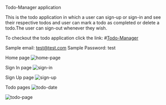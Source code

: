 Todo-Manager application

This is the todo application in which a user can sign-up or sign-in and see their respective todos and user can mark a todo as completed or delete a todo.The user can sign-out whenever they wish.

To checkout the todo application click the link:
#[Todo-Manager](https://yusuf-todo-manager-saas-201.herokuapp.com/)

Sample email: test@test.com
Sample Password: test

Home page
![home-page](https://user-images.githubusercontent.com/70701941/122189363-80795a00-ceae-11eb-9b89-7ffe94bfd266.png)

Sign In page
![sign-in](https://user-images.githubusercontent.com/70701941/122189369-82431d80-ceae-11eb-9f97-b9bcd04ec6c1.png)

Sign Up page
![sign-up](https://user-images.githubusercontent.com/70701941/122189376-82431d80-ceae-11eb-8424-bf666d7d3e08.png)

Todo pages
![todo-date](https://user-images.githubusercontent.com/70701941/122189382-82dbb400-ceae-11eb-87bc-b5124a4d16e8.png)

![todo-page](https://user-images.githubusercontent.com/70701941/122189386-83744a80-ceae-11eb-9993-d6f89b608a25.png)
